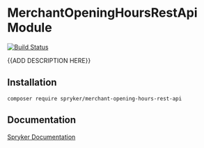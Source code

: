 # MerchantOpeningHoursRestApi Module
[![Build Status](https://travis-ci.org/spryker/merchant-opening-hours-rest-api.svg)](https://travis-ci.org/spryker/merchant-opening-hours-rest-api)

{{ADD DESCRIPTION HERE}}

## Installation

```
composer require spryker/merchant-opening-hours-rest-api
```

## Documentation

[Spryker Documentation](https://documentation.spryker.com/module_guide/overview.htm)
